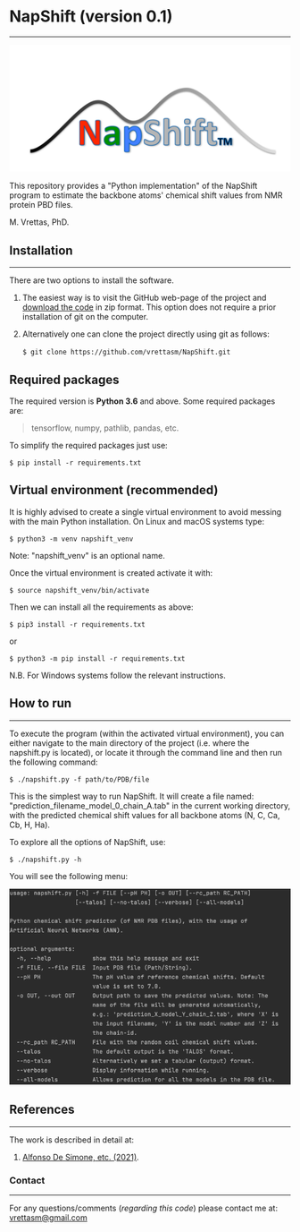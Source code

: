 # NapShift (version 0.1)
---

![Logo](./logos/Logo_main.png)

This repository provides a "Python implementation" of the NapShift program
to estimate the backbone atoms' chemical shift values from NMR protein PBD
files.

M. Vrettas, PhD.

## Installation
---

There are two options to install the software.

1. The easiest way is to visit the GitHub web-page of the project and
[download the code](https://github.com/vrettasm/NapShift/archive/master.zip)
in zip format. This option does not require a prior installation of git on the
computer.

2. Alternatively one can clone the project directly using git as follows:

    `$ git clone https://github.com/vrettasm/NapShift.git`

## Required packages

The required version is **Python 3.6** and above. Some required packages
are:

>
> tensorflow, numpy, pathlib, pandas, etc.
>

To simplify the required packages just use:

    $ pip install -r requirements.txt

## Virtual environment (recommended)

It is highly advised to create a single virtual environment to avoid
messing with the main Python installation. On Linux and macOS systems
type:

    $ python3 -m venv napshift_venv

Note: "napshift_venv" is an optional name.

Once the virtual environment is created activate it with:

    $ source napshift_venv/bin/activate

Then we can install all the requirements as above:

    $ pip3 install -r requirements.txt

or

    $ python3 -m pip install -r requirements.txt

N.B. For Windows systems follow the relevant instructions.

## How to run
---

To execute the program (within the activated virtual environment), you can either
navigate  to the main directory of the project (i.e. where the napshift.py is located),
or locate it through the command line and then run the following command:

    $ ./napshift.py -f path/to/PDB/file

This is the simplest way to run NapShift. It will create a file named:
"prediction_filename_model_0_chain_A.tab" in the current working directory,
with the predicted chemical shift values for all backbone atoms (N, C, Ca, Cb, H, Ha).

To explore all the options of NapShift, use:

    $ ./napshift.py -h

You will see the following menu:

![Help](./logos/Help_menu.png)

## References
---

The work is described in detail at:

1.  [Alfonso De Simone, etc. (2021)](https://doi.org/...).

### Contact
---

For any questions/comments (*regarding this code*) please contact me at:
vrettasm@gmail.com